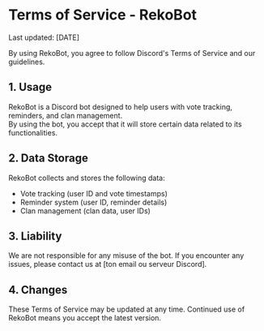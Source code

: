 # Terms of Service - RekoBot
Last updated: [DATE]

By using RekoBot, you agree to follow Discord's Terms of Service and our guidelines.

## 1. Usage  
RekoBot is a Discord bot designed to help users with vote tracking, reminders, and clan management.  
By using the bot, you accept that it will store certain data related to its functionalities.

## 2. Data Storage  
RekoBot collects and stores the following data:  
- Vote tracking (user ID and vote timestamps)  
- Reminder system (user ID, reminder details)  
- Clan management (clan data, user IDs)  

## 3. Liability  
We are not responsible for any misuse of the bot. If you encounter any issues, please contact us at [ton email ou serveur Discord].

## 4. Changes  
These Terms of Service may be updated at any time. Continued use of RekoBot means you accept the latest version.
